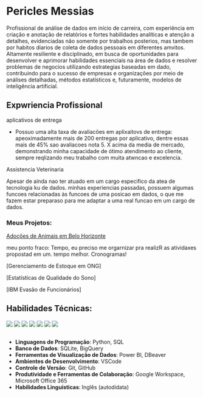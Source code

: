 # Pericles Messias 

Profissional de análise de dados em início de carreira,  com experiência em criação e anotação de relatórios e fortes habilidades analíticas e atenção a detalhes, evidenciadas não somente por trabalhos posterios, mas tambem por habitos diarios de coleta de dados pessoais em diferentes amvitos. Altamente resiliente e disciplinado,  em busca de oportunidades para desenvolver e aprimorar habilidades essenciais na área de dados e resolver problemas de negocios utilizando estrategias baseadas em dado, contribuindo para o sucesso de empresas e organizações por meio de análises detalhadas, métodos estatísticos e, futuramente, modelos de inteligência artificial.

## Expwriencia Profissional

aplicativos de entrega

- Possuo uma alta taxa de avaliacões em aplixaitovs de entrega: apeoximadamente mais de 200 entregas por aplicativo, dentre essas mais de 45% sao avaliacoes nota 5. X acima da media de mercado, demonstrando minha capacidade de ótimo atendimento ao cliente, sempre reqlizando meu trabalho com muita atwncao e excelencia. 

Assistencia Veterinaria 

Apesar de ainda nao ter atuado em um cargo especifico da atea de tecnologia ku de dados. minhas  experiencias passadas, possuem algumas funcoes relacionadas às funcoes de uma posicao em dados, o que me fazem estar preparaso para me adaptar a uma real funcao em um cargo de dados. 

### Meus Projetos:

[Adoções de Animais em Belo Horizonte](/assets/IMG_9838.JPEG)



meu ponto fraco: Tempo, eu preciso me orgarnizar pra realizR as atividaxes propostad em um. tempo melhor. Cronogramas!


[Gerenciamento de Estoque em ONG]

[Estatísticas de Qualidade do Sono]

[IBM Evasão de Funcionários]

## Habilidades Técnicas:
<!-- Ferramentas -->
<div style="display: inline_block">
  <img align="center" src="https://img.shields.io/badge/Python-FFD43B?style=for-the-badge&logo=python&logoColor=blue" />
  <img align="center" src="https://img.shields.io/badge/BigQuery-F9AB00?style=flat&logo=googlecloud&logoColor=white" />
  <img align="center" src="https://img.shields.io/badge/Sqlite-003B57?style=for-the-badge&logo=sqlite&logoColor=white" />
  <img align="center" src="https://img.shields.io/badge/VSCode-0078D4?style=for-the-badge&logo=visual%20studio%20code&logoColor=white" />
  <img align="center" src="https://img.shields.io/badge/Power_BI-F2C94C?style=flat&logo=powerbi&logoColor=black" />
  <img align="center" src="https://img.shields.io/badge/Google_Workspace-4285F4?style=flat&logo=google&logoColor=white" />
  <img align="center" src="https://img.shields.io/badge/Microsoft_Office_365-0078D4?style=flat&logo=microsoft&logoColor=white" />
</div>

<br/>

<!-- Skills -->

- **Linguagens de Programação**: Python, SQL
- **Banco de Dados**: SQLite, BigQuery
- **Ferramentas de Visualização de Dados**: Power BI, DBeaver
- **Ambientes de Desenvolvimento**: VSCode
- **Controle de Versão**: Git, GitHub
- **Produtividade e Ferramentas de Colaboração**: Google Workspace, Microsoft Office 365
- **Habilidades Linguísticas**: Inglês (autodidata)







